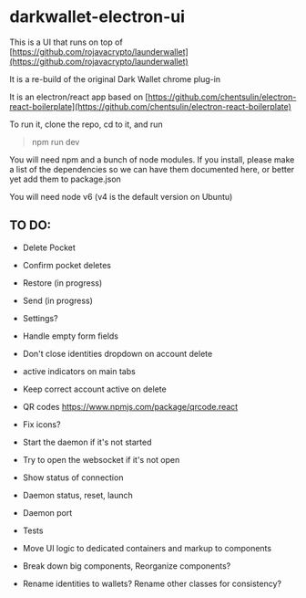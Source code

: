 # darkwallet-electron-ui

This is a UI that runs on top of [https://github.com/rojavacrypto/launderwallet](https://github.com/rojavacrypto/launderwallet)

It is a re-build of the original Dark Wallet chrome plug-in

It is an electron/react app based on [https://github.com/chentsulin/electron-react-boilerplate](https://github.com/chentsulin/electron-react-boilerplate)

To run it, clone the repo, cd to it, and run 

> npm run dev

You will need npm and a bunch of node modules. If you install, please make a list of the dependencies so we can have them documented here, or better yet add them to package.json

You will need node v6 (v4 is the default version on Ubuntu)

## TO DO:

- Delete Pocket
- Confirm pocket deletes
- Restore (in progress)
- Send (in progress)
- Settings?
- Handle empty form fields
- Don't close identities dropdown on account delete
- active indicators on main tabs
- Keep correct account active on delete

- QR codes https://www.npmjs.com/package/qrcode.react
- Fix icons?
- Start the daemon if it's not started
- Try to open the websocket if it's not open
- Show status of connection
- Daemon status, reset, launch
- Daemon port

- Tests
- Move UI logic to dedicated containers and markup to components
- Break down big components, Reorganize components?
- Rename identities to wallets? Rename other classes for consistency?
